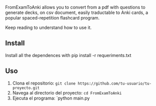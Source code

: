 FromExamToAnki allows you to convert from a pdf with questions to generate decks, on csv document, easily traductable to Anki cards, a popular spaced-repetition flashcard program.

Keep reading to understand how to use it.


## Install ##
Install all the dependences with pip install -r requeriments.txt

## Uso
1. Clona el repositorio: `git clone https://github.com/tu-usuario/tu-proyecto.git`
2. Navega al directorio del proyecto: `cd FromExamToAnki`
3. Ejecuta el programa: `python main.py





